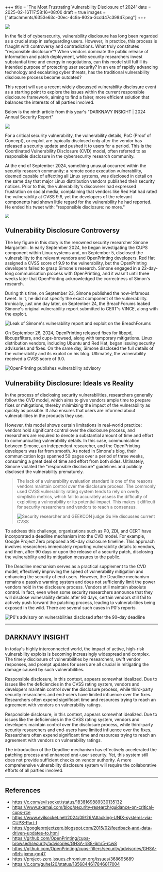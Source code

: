 +++
title = 'The Most Frustrating Vulnerability Disclosure of 2024'
date = 2025-02-16T17:58:16+08:00
draft = true
images = ["attachments/6353e63c-00ec-4c9a-802a-3cdd47c39847.png"]
+++

![](attachments/aeedebd0-4b36-41e5-9fdf-dd2fc2705432.png)

In the field of cybersecurity, vulnerability disclosure has long been regarded as a crucial step in safeguarding users. However, in practice, this process is fraught with controversy and contradictions. What truly constitutes "responsible disclosure"? When vendors dominate the public release of information and patch deployment, while security researchers invest substantial time and energy in negotiations, can this model still fulfill its intended purpose of protecting user security? In an era of rapidly advancing technology and escalating cyber threats, has the traditional vulnerability disclosure process become outdated?

This report will use a recent widely discussed vulnerability disclosure event as a starting point to explore the issues within the current responsible disclosure framework, aiming to find a fairer, more efficient solution that balances the interests of all parties involved.

Below is the ninth article from this year's "DARKNAVY INSIGHT | 2024 Annual Security Report"

 ![](attachments/6353e63c-00ec-4c9a-802a-3cdd47c39847.png)

For a critical security vulnerability, the vulnerability details, PoC (Proof of Concept), or exploit are typically disclosed only after the vendor has released a security update and pushed it to users for a period. This is the Coordinated Vulnerability Disclosure (CVD) model, often referred to as responsible disclosure in the cybersecurity research community.

At the end of September 2024, something unusual occurred within the security research community: a remote code execution vulnerability, deemed capable of affecting all Linux systems, was disclosed in detail on the same day that major Linux distribution vendors published their security notices. Prior to this, the vulnerability's discoverer had expressed frustration on social media, complaining that vendors like Red Hat had rated the vulnerability at CVSS 9.9, yet the developers of the relevant components had shown little regard for the vulnerability he had reported. He ended his tweet with: "responsible disclosure: no more."

 <img src="attachments/2bd5c163-a7df-4466-a5d5-19338b05897b.png" style="display: block; margin-left: auto; margin-right: auto; zoom: 80%;"/>

## Vulnerability Disclosure Controversy

The key figure in this story is the renowned security researcher Simone Margaritelli. In early September 2024, he began investigating the CUPS component within Linux systems and, on September 5, disclosed the vulnerability to the relevant vendors and OpenPrinting developers. Red Hat assigned a CVSS score of 9.9 to the vulnerability, but the OpenPrinting developers failed to grasp Simone's research. Simone engaged in a 22-day-long communication process with OpenPrinting, and it wasn't until three weeks later that OpenPrinting acknowledged the correctness of Simon's research.

During this time, on September 23, Simone published the now-infamous tweet. In it, he did not specify the exact component of the vulnerability. Ironically, just one day later, on September 24, the BreachForums leaked Simone's original vulnerability report submitted to CERT's VINCE, along with the exploit.

 ![Leak of Simone's vulnerability report and exploit on the BreachForums](attachments/ba56ba5a-f476-4b22-af4a-4b8c9642c2f3.png)

On September 26, 2024, OpenPrinting released fixes for libppd, libcupsfilters, and cups-browsed, along with temporary mitigations. Linux distribution vendors, including Ubuntu and Red Hat, began issuing security advisories and fixes. On the same day, Simone disclosed the full details of the vulnerability and its exploit on his blog. Ultimately, the vulnerability received a CVSS score of 9.0.

 ![OpenPrinting publishes vulnerability advisory](attachments/0c627f00-bbda-411e-af69-08be27547c82.png)

## Vulnerability Disclosure: Ideals vs Reality

In the process of disclosing security vulnerabilities, researchers generally follow the CVD model, which aims to give vendors ample time to prepare fixes or mitigations, thereby minimizing the impact of the vulnerability as quickly as possible. It also ensures that users are informed about vulnerabilities in the products they use.

However, this model shows certain limitations in real-world practice: vendors hold significant control over the disclosure process, and researchers are required to devote a substantial amount of time and effort to communicating vulnerability details. In this case, communication between Simone, an independent researcher, and the OpenPrinting developers was far from smooth. As noted in Simone's blog, their communication logs spanned 50 pages over a period of three weeks, consuming a great deal of time and effort from both sides. Ultimately, Simone violated the "responsible disclosure" guidelines and publicly disclosed the vulnerability prematurely.

> The lack of a vulnerability evaluation standard is one of the reasons vendors maintain control over the disclosure process. The commonly used CVSS vulnerability rating system tends to rely on overly simplistic metrics, which fail to accurately assess the difficulty of exploiting a vulnerability or its potential impact. This makes it difficult for security researchers and vendors to reach a consensus.
>
>  ![Security researcher and GEEKCON judge Gu He discusses current CVSS](attachments/be6171ac-c7d0-4910-aba0-b9375f0a01f7.png)

To address this challenge, organizations such as P0, ZDI, and CERT have incorporated a deadline mechanism into the CVD model. For example, Google Project Zero proposed a 90-day disclosure timeline. This approach involves researchers immediately reporting vulnerability details to vendors, and then, after 90 days or upon the release of a security patch, disclosing the vulnerability and its mitigation measures to the public.

The Deadline mechanism serves as a practical supplement to the CVD model, effectively improving the speed of vulnerability mitigation and enhancing the security of end users. However, the Deadline mechanism remains a passive warning system and does not sufficiently limit the power vendors hold in the disclosure process. Vendors still maintain absolute control. In fact, even when some security researchers announce that they will disclose vulnerability details after 90 days, certain vendors still fail to actively push forward the patching process, leading to vulnerabilities being exposed in the wild. There are several such cases in P0's reports.

 ![ P0's advisory on vulnerabilities disclosed after the 90-day deadline](attachments/c7135102-8068-4ff5-8ac2-660ab66d254d.png)


---

## DARKNAVY INSIGHT

In today's highly interconnected world, the impact of active, high-risk vulnerability exploits is becoming increasingly widespread and complex. The timely disclosure of vulnerabilities by researchers, swift vendor responses, and prompt updates for users are all crucial in mitigating the damage caused by such vulnerabilities.

Responsible disclosure, in this context, appears somewhat idealized. Due to issues like the deficiencies in the CVSS rating system, vendors and developers maintain control over the disclosure process, while third-party security researchers and end-users have limited influence over the fixes. Researchers often expend significant time and resources trying to reach an agreement with vendors on vulnerability ratings.

Responsible disclosure, in this context, appears somewhat idealized. Due to issues like the deficiencies in the CVSS rating system, vendors and developers maintain control over the disclosure process, while third-party security researchers and end-users have limited influence over the fixes. Researchers often expend significant time and resources trying to reach an agreement with vendors on vulnerability ratings.

The introduction of the Deadline mechanism has effectively accelerated the patching process and enhanced end-user security. Yet, this system still does not provide sufficient checks on vendor authority. A more comprehensive vulnerability disclosure system will require the collaborative efforts of all parties involved.


---

## References

* <https://x.com/evilsocket/status/1838169889330135132>
* <https://www.akamai.com/blog/security-research/guidance-on-critical-cups-rce>
* <https://www.evilsocket.net/2024/09/26/Attacking-UNIX-systems-via-CUPS-Part-I>
* <https://googleprojectzero.blogspot.com/2015/02/feedback-and-data-driven-updates-to.html>
* <https://github.com/OpenPrinting/cups-browsed/security/advisories/GHSA-rj88-6mr5-rcw8>
* <https://github.com/OpenPrinting/cups-filters/security/advisories/GHSA-p9rh-jxmq-gq47>
* <https://project-zero.issues.chromium.org/issues/368695689>
* <https://x.com/guhe120/status/1856844617846817004>